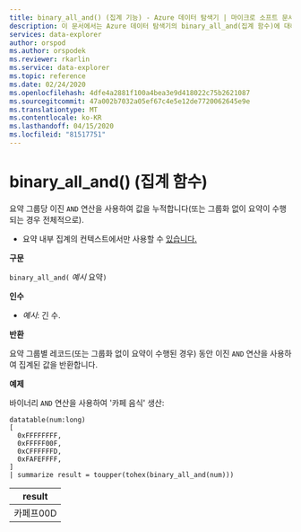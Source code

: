 ```yaml
---
title: binary_all_and() (집계 기능) - Azure 데이터 탐색기 | 마이크로 소프트 문서
description: 이 문서에서는 Azure 데이터 탐색기의 binary_all_and(집계 함수)에 대해 설명합니다.
services: data-explorer
author: orspod
ms.author: orspodek
ms.reviewer: rkarlin
ms.service: data-explorer
ms.topic: reference
ms.date: 02/24/2020
ms.openlocfilehash: 4dfe4a2881f100a4bea3e9d418022c75b2621087
ms.sourcegitcommit: 47a002b7032a05ef67c4e5e12de7720062645e9e
ms.translationtype: MT
ms.contentlocale: ko-KR
ms.lasthandoff: 04/15/2020
ms.locfileid: "81517751"
---
```

# <a name="binary_all_and-aggregation-function"></a>binary_all_and() (집계 함수)

요약 그룹당 이진 `AND` 연산을 사용하여 값을 누적합니다(또는 그룹화 없이 요약이 수행되는 경우 전체적으로).

* 요약 내부 집계의 컨텍스트에서만 사용할 수 [있습니다.](summarizeoperator.md)

**구문**

`binary_all_and(` *예시* 요약`)`

**인수**

* *예시*: 긴 수.

**반환**

요약 그룹별 레코드(또는 그룹화 없이 요약이 수행된 경우) 동안 이진 `AND` 연산을 사용하여 집계된 값을 반환합니다.

**예제**

바이너리 `AND` 연산을 사용하여 '카페 음식' 생산:

```kusto
datatable(num:long)
[
  0xFFFFFFFF, 
  0xFFFFF00F,
  0xCFFFFFFD,
  0xFAFEFFFF,
]
| summarize result = toupper(tohex(binary_all_and(num)))
```

|result|
|---|
|카페프00D|